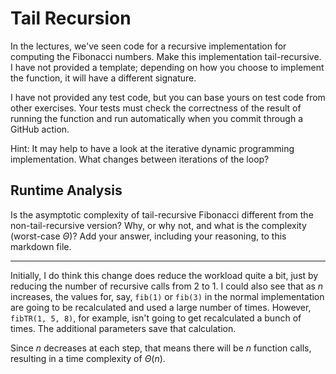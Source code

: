 # Tail Recursion

In the lectures, we've seen code for a recursive implementation for computing
the Fibonacci numbers. Make this implementation tail-recursive. I have not
provided a template; depending on how you choose to implement the function, it
will have a different signature.

I have not provided any test code, but you can base yours on test code from
other exercises. Your tests must check the correctness of the result of running
the function and run automatically when you commit through a GitHub action.

Hint: It may help to have a look at the iterative dynamic programming
implementation. What changes between iterations of the loop?

## Runtime Analysis

Is the asymptotic complexity of tail-recursive Fibonacci different from the
non-tail-recursive version? Why, or why not, and what is the complexity
(worst-case $\Theta$)? Add your answer, including your reasoning, to this
markdown file.

---

Initially, I do think this change does reduce the workload quite a bit, just by reducing the number of recursive calls from 2 to 1. I could also see that as $n$ increases, the values for, say, `fib(1)` or `fib(3)` in the normal implementation are going to be recalculated and used a large number of times. However, `fibTR(1, 5, 8)`, for example, isn't going to get recalculated a bunch of times. The additional parameters save that calculation.

Since $n$ decreases at each step, that means there will be $n$ function calls, resulting in a time complexity of $\Theta(n)$.